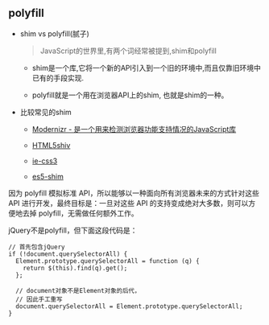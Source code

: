 ## polyfill

* shim vs polyfill(腻子)

    > JavaScript的世界里,有两个词经常被提到,shim和polyfill

    - shim是一个库,它将一个新的API引入到一个旧的环境中,而且仅靠旧环境中已有的手段实现.

    - polyfill就是一个用在浏览器API上的shim, 也就是shim的一种。

* 比较常见的shim

    - [Modernizr - 是一个用来检测浏览器功能支持情况的JavaScript库](https://github.com/Modernizr/Modernizr/wiki/HTML5-Cross-Browser-Polyfills)

    - [HTML5shiv](https://github.com/aFarkas/html5shiv)

    - [ie-css3](../css3/ie-css3.htc)

    - [es5-shim](https://github.com/es-shims/es5-shim)


因为 polyfill 模拟标准 API，所以能够以一种面向所有浏览器未来的方式针对这些 API 进行开发，最终目标是：一旦对这些 API 的支持变成绝对大多数，则可以方便地去掉 polyfill，无需做任何额外工作。


jQuery不是polyfill，但下面这段代码是：

```
// 首先包含jQuery
if (!document.querySelectorAll) {
  Element.prototype.querySelectorAll = function (q) {
    return $(this).find(q).get();
  };

  // document对象不是Element对象的后代，
  // 因此手工重写
  document.querySelectorAll = Element.prototype.querySelectorAll;
}
```

